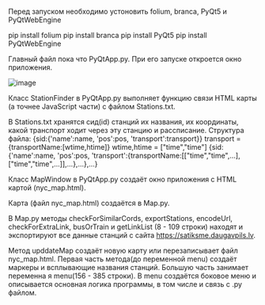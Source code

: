 Перед запуском необходимо устоновить folium, branca, PyQt5 и PyQtWebEngine

pip install folium
pip install branca
pip install PyQt5
pip install PyQtWebEngine

Главный файл пока что PyQtApp.py. При его запуске откроется окно приложения.

![image](https://github.com/user-attachments/assets/5c82f61f-8306-49ef-8fda-d54d762b07de)

Класс StationFinder в PyQtApp.py выполняет функцию связи HTML карты (а точнее JavaScript части) с файлом Stations.txt.

В Stations.txt хранятся сид(id) станций их названия, их координаты, какой транспорт ходит через эту станцию и рассписание.
Структура файла:
{sid:{'name':name, 'pos':pos, 'transport':transport}}
transport = {transportName:[wtime,htime]}
wtime,htime = ["time","time"]
{sid:{'name':name, 'pos':pos, 'transport':{transportName:[["time","time",...],["time","time",...]],...},...},...}


Класс MapWindow в PyQtApp.py создаёт окно приложения с HTML картой (nyc_map.html).

Карта (файл nyc_map.html) создаётся в Map.py.

В Map.py методы checkForSimilarCords, exportStations, encodeUrl, checkForExtraLink, busOrTrain и getLinkList (8 - 109 строки) находят и экспортируют все данные станций с сайта https://satiksme.daugavpils.lv.

  Метод upddateMap создаёт новую карту или перезаписывает файл nyc_map.html.
  Первая часть метода(до переменной menu) создаёт маркеры и всплывающие названия станций.
  Большую часть занимает переменна я menu(156 - 385 строки). В menu создаётся боковое меню и описывается основная логика программы, в том числе и связь с .py файлом.

